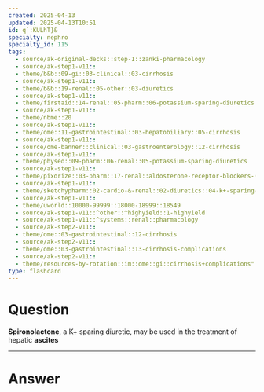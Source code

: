 ```yaml
---
created: 2025-04-13
updated: 2025-04-13T10:51
id: q`:KULhT}&
specialty: nephro
specialty_id: 115
tags:
  - source/ak-original-decks::step-1::zanki-pharmacology
  - source/ak-step1-v11::
  - theme/b&b::09-gi::03-clinical::03-cirrhosis
  - source/ak-step1-v11::
  - theme/b&b::19-renal::05-other::03-diuretics
  - source/ak-step1-v11::
  - theme/firstaid::14-renal::05-pharm::06-potassium-sparing-diuretics
  - source/ak-step1-v11::
  - theme/nbme::20
  - source/ak-step1-v11::
  - theme/ome::11-gastrointestinal::03-hepatobiliary::05-cirrhosis
  - source/ak-step1-v11::
  - source/ome-banner::clinical::03-gastroenterology::12-cirrhosis
  - source/ak-step1-v11::
  - theme/physeo::09-pharm::06-renal::05-potassium-sparing-diuretics
  - source/ak-step1-v11::
  - theme/pixorize::03-pharm::17-renal::aldosterone-receptor-blockers-(spironolactone,-eplerenone)
  - source/ak-step1-v11::
  - theme/sketchypharm::02-cardio-&-renal::02-diuretics::04-k+-sparing-diuretics
  - source/ak-step1-v11::
  - theme/uworld::10000-99999::18000-18999::18549
  - source/ak-step1-v11::^other::^highyield::1-highyield
  - source/ak-step1-v11::^systems::renal::pharmacology
  - source/ak-step2-v11::
  - theme/ome::03-gastrointestinal::12-cirrhosis
  - source/ak-step2-v11::
  - theme/ome::03-gastrointestinal::13-cirrhosis-complications
  - source/ak-step2-v11::
  - theme/resources-by-rotation::im::ome::gi::cirrhosis+complications"
type: flashcard
---
```


# Question
**Spironolactone**, a K+ sparing diuretic, may be used in the treatment of hepatic **ascites**

---

# Answer
